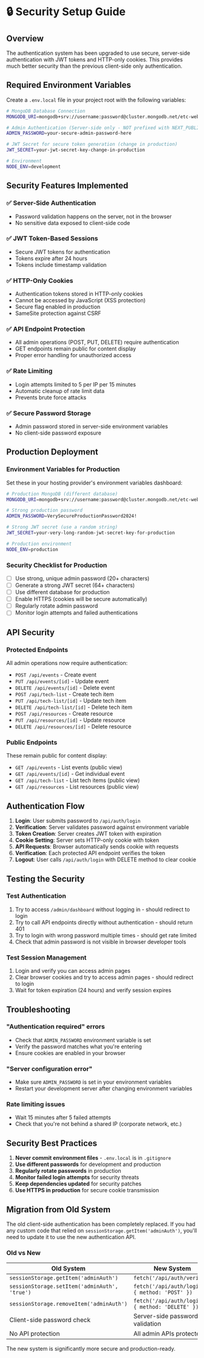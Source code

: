 # 🔒 Security Setup Guide

## Overview

The authentication system has been upgraded to use secure, server-side authentication with JWT tokens and HTTP-only cookies. This provides much better security than the previous client-side only authentication.

## Required Environment Variables

Create a `.env.local` file in your project root with the following variables:

```bash
# MongoDB Database Connection
MONGODB_URI=mongodb+srv://username:password@cluster.mongodb.net/etc-website-dev?retryWrites=true&w=majority

# Admin Authentication (Server-side only - NOT prefixed with NEXT_PUBLIC_)
ADMIN_PASSWORD=your-secure-admin-password-here

# JWT Secret for secure token generation (change in production)
JWT_SECRET=your-jwt-secret-key-change-in-production

# Environment
NODE_ENV=development
```

## Security Features Implemented

### ✅ Server-Side Authentication
- Password validation happens on the server, not in the browser
- No sensitive data exposed to client-side code

### ✅ JWT Token-Based Sessions
- Secure JWT tokens for authentication
- Tokens expire after 24 hours
- Tokens include timestamp validation

### ✅ HTTP-Only Cookies
- Authentication tokens stored in HTTP-only cookies
- Cannot be accessed by JavaScript (XSS protection)
- Secure flag enabled in production
- SameSite protection against CSRF

### ✅ API Endpoint Protection
- All admin operations (POST, PUT, DELETE) require authentication
- GET endpoints remain public for content display
- Proper error handling for unauthorized access

### ✅ Rate Limiting
- Login attempts limited to 5 per IP per 15 minutes
- Automatic cleanup of rate limit data
- Prevents brute force attacks

### ✅ Secure Password Storage
- Admin password stored in server-side environment variables
- No client-side password exposure

## Production Deployment

### Environment Variables for Production

Set these in your hosting provider's environment variables dashboard:

```bash
# Production MongoDB (different database)
MONGODB_URI=mongodb+srv://username:password@cluster.mongodb.net/etc-website?retryWrites=true&w=majority

# Strong production password
ADMIN_PASSWORD=VerySecureProductionPassword2024!

# Strong JWT secret (use a random string)
JWT_SECRET=your-very-long-random-jwt-secret-key-for-production

# Production environment
NODE_ENV=production
```

### Security Checklist for Production

- [ ] Use strong, unique admin password (20+ characters)
- [ ] Generate a strong JWT secret (64+ characters)
- [ ] Use different database for production
- [ ] Enable HTTPS (cookies will be secure automatically)
- [ ] Regularly rotate admin password
- [ ] Monitor login attempts and failed authentications

## API Security

### Protected Endpoints
All admin operations now require authentication:

- `POST /api/events` - Create event
- `PUT /api/events/[id]` - Update event
- `DELETE /api/events/[id]` - Delete event
- `POST /api/tech-list` - Create tech item
- `PUT /api/tech-list/[id]` - Update tech item
- `DELETE /api/tech-list/[id]` - Delete tech item
- `POST /api/resources` - Create resource
- `PUT /api/resources/[id]` - Update resource
- `DELETE /api/resources/[id]` - Delete resource

### Public Endpoints
These remain public for content display:

- `GET /api/events` - List events (public view)
- `GET /api/events/[id]` - Get individual event
- `GET /api/tech-list` - List tech items (public view)
- `GET /api/resources` - List resources (public view)

## Authentication Flow

1. **Login**: User submits password to `/api/auth/login`
2. **Verification**: Server validates password against environment variable
3. **Token Creation**: Server creates JWT token with expiration
4. **Cookie Setting**: Server sets HTTP-only cookie with token
5. **API Requests**: Browser automatically sends cookie with requests
6. **Verification**: Each protected API endpoint verifies the token
7. **Logout**: User calls `/api/auth/login` with DELETE method to clear cookie

## Testing the Security

### Test Authentication
1. Try to access `/admin/dashboard` without logging in - should redirect to login
2. Try to call API endpoints directly without authentication - should return 401
3. Try to login with wrong password multiple times - should get rate limited
4. Check that admin password is not visible in browser developer tools

### Test Session Management
1. Login and verify you can access admin pages
2. Clear browser cookies and try to access admin pages - should redirect to login
3. Wait for token expiration (24 hours) and verify session expires

## Troubleshooting

### "Authentication required" errors
- Check that `ADMIN_PASSWORD` environment variable is set
- Verify the password matches what you're entering
- Ensure cookies are enabled in your browser

### "Server configuration error"
- Make sure `ADMIN_PASSWORD` is set in your environment variables
- Restart your development server after changing environment variables

### Rate limiting issues
- Wait 15 minutes after 5 failed attempts
- Check that you're not behind a shared IP (corporate network, etc.)

## Security Best Practices

1. **Never commit environment files** - `.env.local` is in `.gitignore`
2. **Use different passwords** for development and production
3. **Regularly rotate passwords** in production
4. **Monitor failed login attempts** for security threats
5. **Keep dependencies updated** for security patches
6. **Use HTTPS in production** for secure cookie transmission

## Migration from Old System

The old client-side authentication has been completely replaced. If you had any custom code that relied on `sessionStorage.getItem('adminAuth')`, you'll need to update it to use the new authentication API.

### Old vs New

| Old System | New System |
|------------|------------|
| `sessionStorage.getItem('adminAuth')` | `fetch('/api/auth/verify')` |
| `sessionStorage.setItem('adminAuth', 'true')` | `fetch('/api/auth/login', { method: 'POST' })` |
| `sessionStorage.removeItem('adminAuth')` | `fetch('/api/auth/login', { method: 'DELETE' })` |
| Client-side password check | Server-side password validation |
| No API protection | All admin APIs protected |

The new system is significantly more secure and production-ready.
